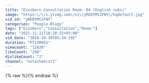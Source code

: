 ```yaml
---
title: "Einzbern Consultation Room- 04 (English subs)"
image: "https:\/\/i.ytimg.com\/vi\/yRE0YMt2FNY\/hqdefault.jpg"
vid_id: "yRE0YMt2FNY"
categories: "People-Blogs"
tags: ["Einzbern","Consultation","Room-"]
date: "2021-11-11T18:18:32+03:00"
vid_date: "2018-10-30T05:34:19Z"
duration: "PT15M45S"
viewcount: "12828"
likeCount: "298"
dislikeCount: "2"
channel: "notachemist1"
---
```

{% raw %}{% endraw %}
